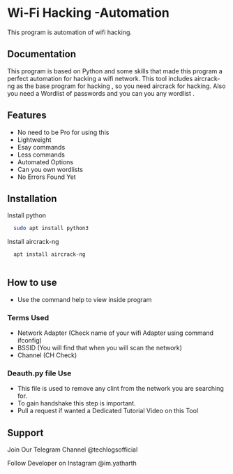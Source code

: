
# Wi-Fi Hacking -Automation

This program is automation of wifi hacking.
## Documentation


This program is based on Python and some skills that made this program a perfect automation for hacking a wifi network.
This tool includes aircrack-ng as the base program for hacking , so you need aircrack for hacking. 
Also you need a Wordlist of passwords and you can you any wordlist .


## Features

- No need to be Pro for using this
- Lightweight
- Esay commands
- Less commands
- Automated Options
- Can you own wordlists
- No Errors Found Yet

## Installation

Install python 

```bash
  sudo apt install python3

```

Install aircrack-ng

```bash
  apt install aircrack-ng 
  
```
    
## How to use

- Use the command help to view inside program

### Terms Used 
- Network Adapter (Check name of your wifi Adapter using command ifconfig)
- BSSID (You will find that when you will scan the network)
- Channel (CH Check)

### Deauth.py file Use
- This file is used to remove any clint from the network you are searching for.
- To gain handshake this step is important.
- Pull a request if wanted a Dedicated Tutorial Video on this Tool

  
## Support

Join Our Telegram Channel @techlogsofficial

Follow Developer on Instagram @im.yatharth



  
